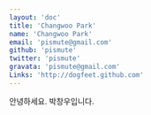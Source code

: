 ```yaml
---
layout: 'doc'
title: 'Changwoo Park'
name: 'Changwoo Park'
email: 'pismute@gmail.com'
github: 'pismute'
twitter: 'pismute'
gravata: 'pismute@gmail.com'
Links: 'http://dogfeet.github.com'
---
```


안녕하세요. 박창우입니다.


